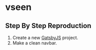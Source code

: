 # vseen

## Step By Step Reproduction

1. Create a new [GatsbyJS](https://www.gatsbyjs.org/) project.
2. Make a clean navbar.
